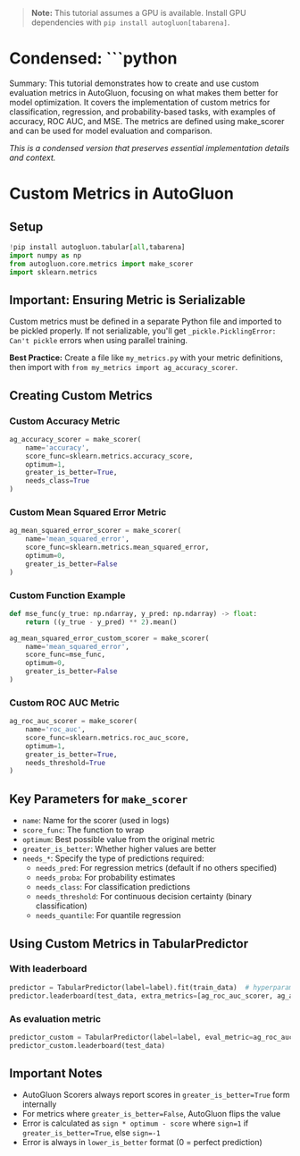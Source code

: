 > **Note:** This tutorial assumes a GPU is available. Install GPU dependencies with `pip install autogluon[tabarena]`.

# Condensed: ```python

Summary: This tutorial demonstrates how to create and use custom evaluation metrics in AutoGluon, focusing on what makes them better for model optimization. It covers the implementation of custom metrics for classification, regression, and probability-based tasks, with examples of accuracy, ROC AUC, and MSE. The metrics are defined using make_scorer and can be used for model evaluation and comparison.

*This is a condensed version that preserves essential implementation details and context.*

# Custom Metrics in AutoGluon

## Setup
```python
!pip install autogluon.tabular[all,tabarena]
import numpy as np
from autogluon.core.metrics import make_scorer
import sklearn.metrics
```

## Important: Ensuring Metric is Serializable
Custom metrics must be defined in a separate Python file and imported to be pickled properly. If not serializable, you'll get `_pickle.PicklingError: Can't pickle` errors when using parallel training.

**Best Practice:** Create a file like `my_metrics.py` with your metric definitions, then import with `from my_metrics import ag_accuracy_scorer`.

## Creating Custom Metrics

### Custom Accuracy Metric
```python
ag_accuracy_scorer = make_scorer(
    name='accuracy',
    score_func=sklearn.metrics.accuracy_score,
    optimum=1,
    greater_is_better=True,
    needs_class=True
)
```

### Custom Mean Squared Error Metric
```python
ag_mean_squared_error_scorer = make_scorer(
    name='mean_squared_error',
    score_func=sklearn.metrics.mean_squared_error,
    optimum=0,
    greater_is_better=False
)
```

### Custom Function Example
```python
def mse_func(y_true: np.ndarray, y_pred: np.ndarray) -> float:
    return ((y_true - y_pred) ** 2).mean()

ag_mean_squared_error_custom_scorer = make_scorer(
    name='mean_squared_error',
    score_func=mse_func,
    optimum=0,
    greater_is_better=False
)
```

### Custom ROC AUC Metric
```python
ag_roc_auc_scorer = make_scorer(
    name='roc_auc',
    score_func=sklearn.metrics.roc_auc_score,
    optimum=1,
    greater_is_better=True,
    needs_threshold=True
)
```

## Key Parameters for `make_scorer`
- `name`: Name for the scorer (used in logs)
- `score_func`: The function to wrap
- `optimum`: Best possible value from the original metric
- `greater_is_better`: Whether higher values are better
- `needs_*`: Specify the type of predictions required:
  - `needs_pred`: For regression metrics (default if no others specified)
  - `needs_proba`: For probability estimates
  - `needs_class`: For classification predictions
  - `needs_threshold`: For continuous decision certainty (binary classification)
  - `needs_quantile`: For quantile regression

## Using Custom Metrics in TabularPredictor

### With leaderboard
```python
predictor = TabularPredictor(label=label).fit(train_data)  # hyperparameters argument intentionally omitted
predictor.leaderboard(test_data, extra_metrics=[ag_roc_auc_scorer, ag_accuracy_scorer])
```

### As evaluation metric
```python
predictor_custom = TabularPredictor(label=label, eval_metric=ag_roc_auc_scorer).fit(train_data)  # hyperparameters argument intentionally omitted
predictor_custom.leaderboard(test_data)
```

## Important Notes
- AutoGluon Scorers always report scores in `greater_is_better=True` form internally
- For metrics where `greater_is_better=False`, AutoGluon flips the value
- Error is calculated as `sign * optimum - score` where `sign=1` if `greater_is_better=True`, else `sign=-1`
- Error is always in `lower_is_better` format (0 = perfect prediction)

